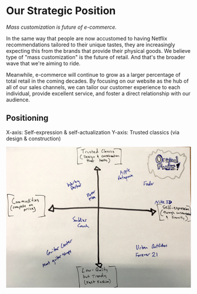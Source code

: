 # Our Strategic Position

_Mass customization is future of e-commerce._

In the same way that people are now accustomed to having Netflix recommendations tailored to their unique tastes, they are increasingly expecting this from the brands that provide their physical goods. We believe type of "mass customization" is the future of retail. And that's the broader wave that we're aiming to ride.

Meanwhile, e-commerce will continue to grow as a larger percentage of total retail in the coming decades. By focusing on our website as the hub of all of our sales channels, we can tailor our customer experience to each individual, provide excellent service, and foster a direct relationship with our audience.

## Positioning

X-axis: Self-expression & self-actualization
Y-axis: Trusted classics (via design & construction)

![Our strategic positioning as a graph](../assets/strategic-position-sketch.jpg)
